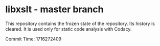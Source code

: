 # libxslt - master branch

This repository contains the frozen state of the repository.
Its history is cleared. It is used only for static code
analysis with Codacy.

Commit Time: 1716272409